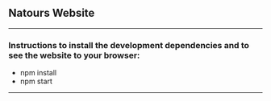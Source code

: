 ## Natours Website 

<hr>

### Instructions to install the development dependencies and to see the website to your browser:
- npm install
- npm start

<hr>
